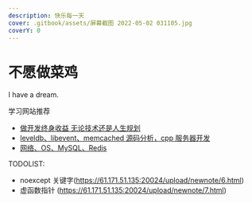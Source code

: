 ```yaml
---
description: 快乐每一天
cover: .gitbook/assets/屏幕截图 2022-05-02 031105.jpg
coverY: 0
---
```


# 不愿做菜鸡

I have a dream.

学习网站推荐

- [做开发终身收益 无论技术还是人生规划](https://balloonwj.github.io/cpp-guide-web/)
- [leveldb、libevent、memcached 源码分析，cpp 服务器开发](https://cppguide.cn/)
- [网络、OS、MySQL、Redis](https://xiaolincoding.com/)

TODOLIST:

- noexcept 关键字(https://61.171.51.135:20024/upload/newnote/6.html)
- 虚函数指针 (https://61.171.51.135:20024/upload/newnote/7.html)
